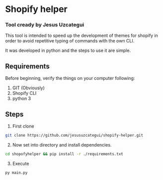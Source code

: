# Shopify helper
### Tool cready by Jesus Uzcategui

This tool is intended to speed up the development of themes for shopify in order to avoid repetitive typing of commands with the own CLI.

It was developed in python and the steps to use it are simple.

## Requirements

Before beginning, verify the things on your computer following:

1. GIT (Obviously)
2. Shopify CLI
3. python 3

## Steps

1. First clone

```bash
git clone https://github.com/jesusuzcategui/shopify-helper.git
```

2. Now set into directory and install dependencies.

```bash
cd shopofyhelper && pip install -r ./requirements.txt
```

3. Execute

```bash
py main.py
```
